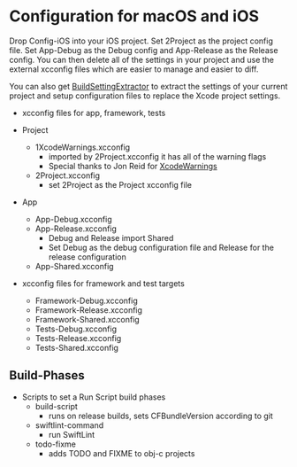 # Configuration for macOS and iOS

Drop Config-iOS into your iOS project. Set 2Project as the project config file. Set App-Debug as the Debug config and App-Release as the Release config. You can then delete all of the settings in your project and use the external xcconfig files which are easier to manage and easier to diff.

You can also get [BuildSettingExtractor](https://github.com/dempseyatgithub/BuildSettingExtractor) to extract the settings of your current project and setup configuration files to replace the Xcode project settings.

* xcconfig files for app, framework, tests

* Project
	* 1XcodeWarnings.xcconfig
	    * imported by 2Project.xcconfig it has all of the warning flags
	    * Special thanks to Jon Reid for [XcodeWarnings](https://github.com/jonreid/XcodeWarnings)
	* 2Project.xcconfig
	    * set 2Project as the Project xcconfig file

* App
	* App-Debug.xcconfig
	* App-Release.xcconfig
	    * Debug and Release import Shared
	    * Set Debug as the debug configuration file and Release for the release configuration
	* App-Shared.xcconfig

* xcconfig files for framework and test targets

	* Framework-Debug.xcconfig
	* Framework-Release.xcconfig
	* Framework-Shared.xcconfig
	* Tests-Debug.xcconfig
	* Tests-Release.xcconfig
	* Tests-Shared.xcconfig

## Build-Phases

* Scripts to set a Run Script build phases
    * build-script
        * runs on release builds, sets CFBundleVersion according to git
    * swiftlint-command
        * run SwiftLint
    * todo-fixme
        * adds TODO and FIXME to obj-c projects
